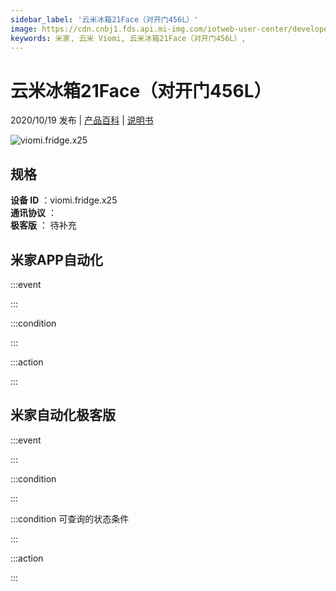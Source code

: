 ```yaml
---
sidebar_label: '云米冰箱21Face（对开门456L）'
image: https://cdn.cnbj1.fds.api.mi-img.com/iotweb-user-center/developer_16790488339191HDnyoBj.png?GalaxyAccessKeyId=AKVGLQWBOVIRQ3XLEW&Expires=9223372036854775807&Signature=wvLcxh3fKjsXixRZpu6Txab3eWU=
keywords: 米家, 云米 Viomi, 云米冰箱21Face（对开门456L）, 
---
```

# 云米冰箱21Face（对开门456L）

2020/10/19 发布 | [产品百科](https://home.mi.com/webapp/content/baike/product/index.html?model=viomi.fridge.x25/) | [说明书](https://home.mi.com/views/introduction.html?model=viomi.fridge.x25&region=cn)

![viomi.fridge.x25](https://cdn.cnbj1.fds.api.mi-img.com/iotweb-user-center/developer_16790488339191HDnyoBj.png?GalaxyAccessKeyId=AKVGLQWBOVIRQ3XLEW&Expires=9223372036854775807&Signature=wvLcxh3fKjsXixRZpu6Txab3eWU=)

## 规格  
> 
**设备 ID** ：viomi.fridge.x25  
**通讯协议** ：  
**极客版**  ： 待补充 


## 米家APP自动化  

:::event  

:::

:::condition  

:::

:::action   

:::

## 米家自动化极客版  

:::event  

:::

:::condition  

:::

:::condition 可查询的状态条件  

:::

:::action  

:::

        
